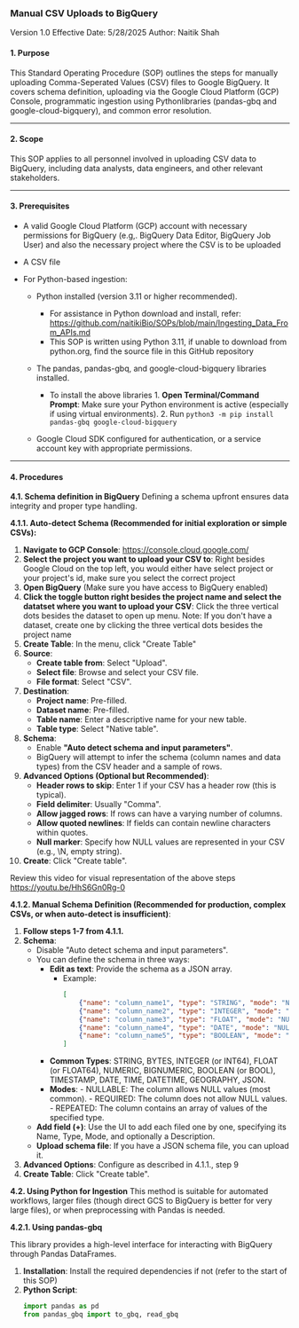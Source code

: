 ### Manual CSV Uploads to BigQuery
Version 1.0
Effective Date: 5/28/2025
Author: Naitik Shah

#### 1. Purpose
This Standard Operating Procedure (SOP) outlines the steps for manually uploading Comma-Seperated Values (CSV) files to Google BigQuery. It covers schema definition, uploading via the Google Cloud Platform (GCP) Console, programmatic ingestion using Pythonlibraries (pandas-gbq and google-cloud-bigquery), and common error resolution. 

------------


#### 2. Scope
This SOP applies to all personnel involved in uploading CSV data to BigQuery, including data analysts, data engineers, and other relevant stakeholders.

------------


#### 3. Prerequisites
- A valid Google Cloud Platform (GCP) account with necessary permissions for BigQuery (e.g,. BigQuery Data Editor, BigQuery Job User) and also the necessary project where the CSV is to be uploaded

- A CSV file

- For Python-based ingestion:
	- Python installed (version 3.11 or higher recommended).
		 - For assistance in Python download and install, refer: https://github.com/naitikiBio/SOPs/blob/main/Ingesting_Data_From_APIs.md
		 - This SOP is written using Python 3.11, if unable to download from python.org, find the source file in this GitHub repository
	- The pandas, pandas-gbq, and google-cloud-bigquery libraries installed.
		 - To install the above libraries
		  1. **Open Terminal/Command Prompt**: Make sure your Python environment is active (especially if using virtual environments).
		  2. Run `python3 -m pip install pandas-gbq google-cloud-bigquery`

	- Google Cloud SDK configured for authentication, or a service account key with appropriate permissions.

------------

#### 4. Procedures
**4.1. Schema definition in BigQuery**
Defining a schema upfront ensures data integrity and proper type handling.

**4.1.1. Auto-detect Schema (Recommended for initial exploration or simple CSVs):**
1.  **Navigate to GCP Console**:  https://console.cloud.google.com/ 
2.  **Select the project you want to upload your CSV to**: Right besides Google Cloud on the top left, you would either have select project or your project's id, make sure you select the correct project
3.  **Open BigQuery** (Make sure you have access to BigQuery enabled)
4. **Click the toggle button right besides the project name and select the datatset where you want to upload your CSV**: Click the three vertical dots besides the dataset to open up menu. Note: If you don't have a dataset, create one by clicking the three vertical dots besides the project name
5. **Create Table**: In the menu, click "Create Table"
6. **Source**: 
	 - **Create table from**: Select "Upload".
	 - **Select file**: Browse and select your CSV file.
	 - **File format**: Select "CSV".
7. **Destination**:
	 -  **Project name**: Pre-filled.
	 - **Dataset name**: Pre-filled.
	 - **Table name**: Enter a descriptive name for your new table.
	 - **Table type**: Select "Native table".
8. **Schema**:
	- Enable **"Auto detect schema and input parameters"**.
	- BigQuery will attempt to infer the schema (column names and data types) from the CSV header and a sample of rows.
9.  **Advanced Options (Optional but Recommended)**:
	 - **Header rows to skip**: Enter 1 if your CSV has a header row (this is typical).
	 - **Field delimiter**: Usually "Comma".
	 - **Allow jagged rows**: If rows can have a varying number of columns.
	 - **Allow quoted newlines**: If fields can contain newline characters within quotes.
	 - **Null marker**: Specify how NULL values are represented in your CSV (e.g., \N, empty string).
10. **Create**: Click "Create table".

Review this video for visual representation of the above steps
https://youtu.be/HhS6Gn0Rg-0

**4.1.2. Manual Schema Definition (Recommended for production, complex CSVs, or when auto-detect is insufficient)**:
1.  **Follow steps 1-7 from 4.1.1.**
2.  **Schema**:
	 - Disable "Auto detect schema and input parameters".
	 - You can define the schema in three ways:
	 	 -  **Edit as text**: Provide the schema as a JSON array.
		 	 - Example:
       			```JSON
			 	[
					{"name": "column_name1", "type": "STRING", "mode": "NULLABLE"},
					{"name": "column_name2", "type": "INTEGER", "mode": "NULLABLE"},
					{"name": "column_name3", "type": "FLOAT", "mode": "NULLABLE"},
					{"name": "column_name4", "type": "DATE", "mode": "NULLABLE"},
					{"name": "column_name5", "type": "BOOLEAN", "mode": "NULLABLE"}
				]
    			```
		- **Common Types**: STRING, BYTES, INTEGER (or INT64), FLOAT (or FLOAT64), NUMERIC, BIGNUMERIC, BOOLEAN (or BOOL), TIMESTAMP, DATE, TIME, DATETIME, GEOGRAPHY, JSON.
		 - **Modes**: 
		 	 	- NULLABLE: The column allows NULL values (most common).
				 - REQUIRED: The column does not allow NULL values.
				 - REPEATED: The column contains an array of values of the specified type.
	 - **Add field (+)**: Use the UI to add each filed one by one, specifying its Name, Type, Mode, and optionally a Description.
	 - **Upload schema file**: If you have a JSON schema file, you can upload it.
3.  **Advanced Options**: Configure as described in 4.1.1., step 9
4. **Create Table**: Click "Create table".

**4.2. Using Python for Ingestion**
This method is suitable for automated workflows, larger files (though direct GCS to BigQuery is better for very large files), or when preprocessing with Pandas is needed.

**4.2.1. Using pandas-gbq**

This library provides a high-level interface for interacting with BigQuery through Pandas DataFrames.
1.  **Installation**:
	Install the required dependencies if not (refer to the start of this SOP)
2.  **Python Script**:
	```python
	import pandas as pd
	from pandas_gbq import to_gbq, read_gbq
	```
